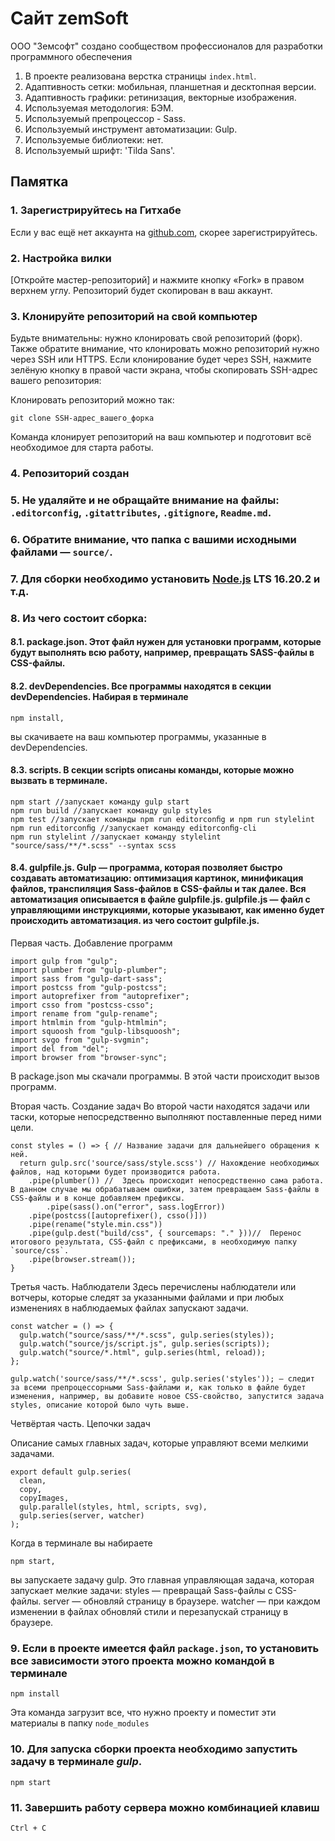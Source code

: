 # Сайт zemSoft

ООО "Земсофт" создано сообществом профессионалов для разработки программного обеспечения

1. В проекте реализована верстка страницы `index.html`.
2. Адаптивность сетки: мобильная, планшетная и десктопная версии.
3. Адаптивность графики: ретинизация, векторные изображения.
4. Используемая методология: БЭМ.
5. Используемый препроцессор - Sass.
6. Используемый инструмент автоматизации: Gulp.
7. Используемые библиотеки: нет.
8. Используемый шрифт: 'Tilda Sans'.

## Памятка

### 1. Зарегистрируйтесь на Гитхабе

Если у вас ещё нет аккаунта на [github.com](https://github.com/join), скорее зарегистрируйтесь.

### 2. Настройка вилки

[Откройте мастер-репозиторий] и нажмите кнопку «Fork» в правом верхнем углу. Репозиторий будет скопирован в ваш аккаунт.

### 3. Клонируйте репозиторий на свой компьютер

Будьте внимательны: нужно клонировать свой репозиторий (форк). Также обратите внимание, что клонировать можно репозиторий нужно через SSH или HTTPS. Если клонирование будет через SSH, нажмите зелёную кнопку в правой части экрана, чтобы скопировать SSH-адрес вашего репозитория:

Клонировать репозиторий можно так:

```
git clone SSH-адрес_вашего_форка
```

Команда клонирует репозиторий на ваш компьютер и подготовит всё необходимое для старта работы.

### 4. Репозиторий создан

### 5. Не удаляйте и не обращайте внимание на файлы: `.editorconfig`, `.gitattributes`, `.gitignore`, `Readme.md`.

### 6. Обратите внимание, что папка с вашими исходными файлами — `source/`.

### 7. Для сборки необходимо установить [Node.js](https://nodejs.org/ru/) LTS 16.20.2 и т.д.


### 8. Из чего состоит сборка:

#### 8.1. package.json. Этот файл нужен для установки программ, которые будут выполнять всю работу, например, превращать SASS-файлы в CSS-файлы. 

#### 8.2. devDependencies. Все программы находятся в секции devDependencies. Набирая в терминале 
```
npm install,
```
вы скачиваете на ваш компьютер программы, указанные в devDependencies.

#### 8.3. scripts. В секции scripts описаны команды, которые можно вызвать в терминале.

```
npm start //запускает команду gulp start 
npm run build //запускает команду gulp styles 
npm test //запускает команды npm run editorconﬁg и npm run stylelint
npm run editorconﬁg //запускает команду editorconﬁg-cli 
npm run stylelint //запускает команду stylelint "source/sass/**/*.scss" --syntax scss

```

#### 8.4. gulpfile.js. Gulp — программа, которая позволяет быстро создавать автоматизацию: оптимизация картинок, минификация файлов, транспиляция Sass-файлов в CSS-файлы и так далее. Вся автоматизация описывается в файле gulpfile.js. gulpfile.js — файл с управляющими инструкциями, которые указывают, как именно будет происходить автоматизация. из чего состоит gulpfile.js.
Первая часть. Добавление программ
```
import gulp from "gulp";
import plumber from "gulp-plumber";
import sass from "gulp-dart-sass";
import postcss from "gulp-postcss";
import autoprefixer from "autoprefixer";
import csso from "postcss-csso";
import rename from "gulp-rename";
import htmlmin from "gulp-htmlmin";
import squoosh from "gulp-libsquoosh";
import svgo from "gulp-svgmin";
import del from "del";
import browser from "browser-sync";
```

В package.json мы скачали программы. В этой части происходит вызов программ. 

Вторая часть. Создание задач
Во второй части находятся задачи или таски, которые непосредственно выполняют поставленные перед ними цели.

```
const styles = () => { // Название задачи для дальнейшего обращения к ней.
  return gulp.src('source/sass/style.scss') // Нахождение необходимых файлов, над которыми будет производится работа.
    .pipe(plumber()) //  Здесь происходит непосредственно сама работа. В данном случае мы обрабатываем ошибки, затем превращаем Sass-файлы в CSS-файлы и в конце добавляем префиксы.
		.pipe(sass().on("error", sass.logError))
    .pipe(postcss([autoprefixer(), csso()]))
    .pipe(rename("style.min.css"))
    .pipe(gulp.dest("build/css", { sourcemaps: "." }))//  Перенос итогового результата, CSS-файл с префиксами, в необходимую папку `source/css`.
    .pipe(browser.stream());
}
```

Третья часть. Наблюдатели
Здесь перечислены наблюдатели или вотчеры, которые следят за указанными файлами и при любых изменениях в наблюдаемых файлах запускают задачи.
```
const watcher = () => {
  gulp.watch("source/sass/**/*.scss", gulp.series(styles));
  gulp.watch("source/js/script.js", gulp.series(scripts));
  gulp.watch("source/*.html", gulp.series(html, reload));
};

gulp.watch('source/sass/**/*.scss', gulp.series('styles')); — следит за всеми препроцессорными Sass-файлами и, как только в файле будет изменения, например, вы добавите новое CSS-свойство, запустится задача styles, описание которой было чуть выше.
```

Четвёртая часть. Цепочки задач

Описание самых главных задач, которые управляют всеми мелкими задачами.

```
export default gulp.series(
  clean,
  copy,
  copyImages,
  gulp.parallel(styles, html, scripts, svg),
  gulp.series(server, watcher)
);

```

Когда в терминале вы набираете 

```
npm start,
```

вы запускаете задачу gulp. Это главная управляющая задача, которая запускает мелкие задачи:
styles — превращай Sass-файлы с CSS-файлы.
server — обновляй страницу в браузере.
watcher — при каждом изменении в файлах обновляй стили и перезапускай страницу в браузере.

### 9. Если в проекте имеется файл `package.json`, то установить все зависимости этого проекта можно командой в терминале

```
npm install
```

Эта команда загрузит все, что нужно проекту и поместит эти материалы в папку `node_modules`

### 10. Для запуска сборки проекта необходимо запустить задачу в терминале _gulp_.

```
npm start
```

### 11. Завершить работу сервера можно комбинацией клавиш

```
Ctrl + C
```
